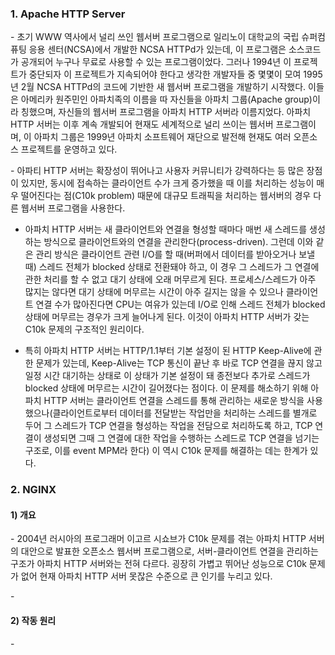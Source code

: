 ### 1. Apache HTTP Server

\- 초기 WWW 역사에서 널리 쓰인 웹서버 프로그램으로 일리노이 대학교의 국립 슈퍼컴퓨팅 응용 센터(NCSA)에서 개발한 NCSA HTTPd가 있는데, 이 프로그램은 소스코드가 공개되어 누구나 무료로 사용할 수 있는 프로그램이었다. 그러나 1994년 이 프로젝트가 중단되자 이 프로젝트가 지속되어야 한다고 생각한 개발자들 중 몇몇이 모여 1995년 2월 NCSA HTTPd의 코드에 기반한 새 웹서버 프로그램을 개발하기 시작했다. 이들은 아메리카 원주민인 아파치족의 이름을 따 자신들을 아파치 그룹(Apache group)이라 칭했으며, 자신들의 웹서버 프로그램을 아파치 HTTP 서버라 이름지었다. 아파치 HTTP 서버는 이후 계속 개발되어 현재도 세계적으로 널리 쓰이는 웹서버 프로그램이며, 이 아파치 그룹은 1999년 아파치 소프트웨어 재단으로 발전해 현재도 여러 오픈소스 프로젝트를 운영하고 있다.

\- 아파티 HTTP 서버는 확장성이 뛰어나고 사용자 커뮤니티가 강력하다는 등 많은 장점이 있지만, 동시에 접속하는 클라이언트 수가 크게 증가했을 때 이를 처리하는 성능이 매우 떨어진다는 점(C10k problem) 때문에 대규모 트래픽을 처리하는 웹서버의 경우 다른 웹서버 프로그램을 사용한다.

- 아파치 HTTP 서버는 새 클라이언트와 연결을 형성할 때마다 매번 새 스레드를 생성하는 방식으로 클라이언트와의 연결을 관리한다(process-driven). 그런데 이와 같은 관리 방식은 클라이언트 관련 I/O를 할 때(버퍼에서 데이터를 받아오거나 보낼 때) 스레드 전체가 blocked 상태로 전환돼야 하고, 이 경우 그 스레드가 그 연결에 관한 처리를 할 수 없고 대기 상태에 오래 머무르게 된다. 프로세스/스레드가 아주 많지는 않다면 대기 상태에 머무르는 시간이 아주 길지는 않을 수 있으나 클라이언트 연결 수가 많아진다면 CPU는 여유가 있는데 I/O로 인해 스레드 전체가 blocked 상태에 머무르는 경우가 크게 늘어나게 된다. 이것이 아파치 HTTP 서버가 갖는 C10k 문제의 구조적인 원리이다.

- 특히 아파치 HTTP 서버는 HTTP/1.1부터 기본 설정이 된 HTTP Keep-Alive에 관한 문제가 있는데, Keep-Alive는 TCP 통신이 끝난 후 바로 TCP 연결을 끊지 않고 일정 시간 대기하는 상태로 이 상태가 기본 설정이 돼 종전보다 추가로 스레드가 blocked 상태에 머무르는 시간이 길어졌다는 점이다. 이 문제를 해소하기 위해 아파치 HTTP 서버는 클라이언트 연결을 스레드를 통해 관리하는 새로운 방식을 사용했으나(클라이언트로부터 데이터를 전달받는 작업만을 처리하는 스레드를 별개로 두어 그 스레드가 TCP 연결을 형성하는 작업을 전담으로 처리하도록 하고, TCP 연결이 생성되면 그때 그 연결에 대한 작업을 수행하는 스레드로 TCP 연결을 넘기는 구조로, 이를 event MPM라 한다) 이 역시 C10k 문제를 해결하는 데는 한계가 있다.



### 2. NGINX

#### 1) 개요

\- 2004년 러시아의 프로그래머 이고르 시쇼브가 C10k 문제를 겪는 아파치 HTTP 서버의 대안으로 발표한 오픈소스 웹서버 프로그램으로, 서버-클라이언트 연결을 관리하는 구조가 아파치 HTTP 서버와는 전혀 다르다. 굉장히 가볍고 뛰어난 성능으로 C10k 문제가 없어 현재 아파치 HTTP 서버 못잖은 수준으로 큰 인기를 누리고 있다.

\- 


#### 2) 작동 원리

\- 